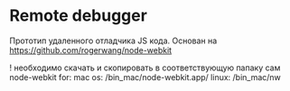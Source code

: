 Remote debugger
===============

Прототип удаленного отладчика JS кода. Основан на https://github.com/rogerwang/node-webkit

! необходимо скачать и скопировать в соответствующую папаку сам node-webkit
for:
mac os:  /bin_mac/node-webkit.app/
linux:  /bin_mac/nw




